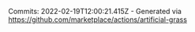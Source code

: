 Commits: 2022-02-19T12:00:21.415Z - Generated via https://github.com/marketplace/actions/artificial-grass
<br>
